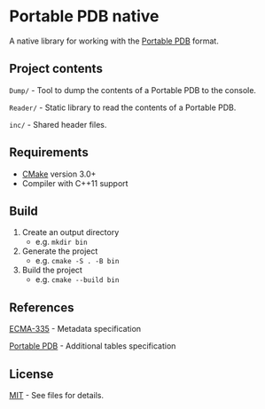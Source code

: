 # Portable PDB native

A native library for working with the [Portable PDB](https://github.com/dotnet/core/blob/master/Documentation/diagnostics/portable_pdb.md) format.

## Project contents

`Dump/` - Tool to dump the contents of a Portable PDB to the console.

`Reader/` - Static library to read the contents of a Portable PDB.

`inc/` - Shared header files.

## Requirements

- [CMake](https://cmake.org/) version 3.0+
- Compiler with C++11 support

## Build

1) Create an output directory
    - e.g. `mkdir bin`
1) Generate the project
    - e.g. `cmake -S . -B bin`
1) Build the project
    - e.g. `cmake --build bin`

## References

[ECMA-335](https://www.ecma-international.org/publications/standards/Ecma-335.htm) - Metadata specification

[Portable PDB](https://github.com/dotnet/runtime/blob/master/src/libraries/System.Reflection.Metadata/specs/PortablePdb-Metadata.md) - Additional tables specification


## License
[MIT](https://opensource.org/licenses/MIT) - See files for details.